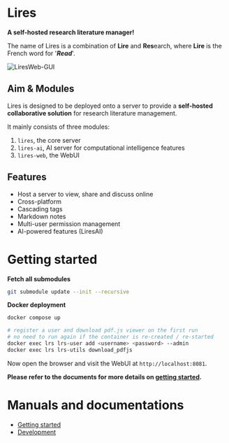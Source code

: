 # Lires 
**A self-hosted research literature manager!**   

The name of Lires is a combination of **Lire** and **Res**earch, where **Lire** is the French word for '***Read***'.

![LiresWeb-GUI](https://limengxun-imagebed.oss-cn-wuhan-lr.aliyuncs.com/liresweb1.1.3v0.png)

## Aim & Modules
Lires is designed to be deployed onto a server to provide a **self-hosted collaborative solution** for research literature management.

It mainly consists of three modules:  
1. `lires`, the core server
2. `lires-ai`, AI server for computational intelligence features  
3. `lires-web`, the WebUI

## Features
* Host a server to view, share and discuss online
* Cross-platform
* Cascading tags  
* Markdown notes
* Multi-user permission management
* AI-powered features (LiresAI)

# Getting started
**Fetch all submodules**
```sh
git submodule update --init --recursive
```

**Docker deployment**
```sh
docker compose up

# register a user and download pdf.js viewer on the first run 
# no need to run again if the container is re-created / re-started
docker exec lrs lrs-user add <username> <password> --admin
docker exec lrs lrs-utils download_pdfjs
```
Now open the browser and visit the WebUI at `http://localhost:8081`.

**Please refer to the documents for more details on [getting started](docs/gettingStarted.md).**

# Manuals and documentations
- [Getting started](docs/gettingStarted.md)
- [Development](docs/devGuide.md)